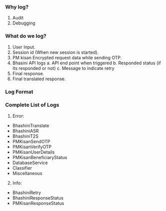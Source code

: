 ### Why log?
1. Audit
2. Debugging

### What do we log?
1. User Input.
2. Session id (When new session is started).
3. PM kisan Encrypted request data while sending OTP.
4. Bhasini API logs
  a. API end point when triggered
  b. Responded status (if its responded or not)
  c. Message to indicate retry
5. Final response.
6. Final translated response.

### Log Format
<Timestamp> <SessionID> <ActionName> <ActionData>

### Complete List of Logs
1. Error:
- BhashiniTranslate
- BhashiniASR
- BhashiniT2S
- PMKisanSendOTP
- PMKisanVerifyOTP
- PMKisanUserDetails
- PMKisanBeneficiaryStatus
- DatabaseService
- Classifier
- Miscellaneous
2. Info:
- BhashiniRetry
- BhashiniResponseStatus
- PMKisanResponseStatus
